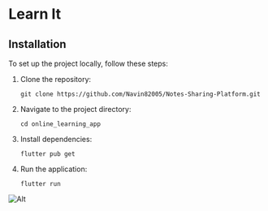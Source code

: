 # Learn It

## Installation
To set up the project locally, follow these steps:
   1. Clone the repository:
      ```
      git clone https://github.com/Navin82005/Notes-Sharing-Platform.git
   2. Navigate to the project directory:
      ```
      cd online_learning_app
   3. Install dependencies:
      ```
      flutter pub get
   4. Run the application:
      ```
      flutter run

![Alt](https://repobeats.axiom.co/api/embed/3c0593f5f5873338740ef07d3f9a6c9a87e7c96d.svg "Repobeats analytics image")
